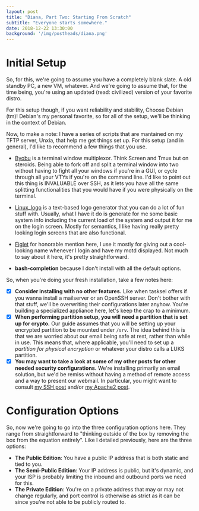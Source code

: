 ```yaml
---
layout: post
title: "Diana, Part Two: Starting From Scratch"
subtitle: "Everyone starts somewhere."
date: 2018-12-22 13:30:00
background: '/img/postheads/diana.png'
---
```


# Initial Setup

So, for this, we're going to assume you have a completely blank slate. A old standby PC, a new VM, whatever. And we're going to assume that, for the time being, you're using an updated (read: civilized) version of your favorite distro.

For this setup though, if you want reliability and stability, Choose Debian (tm)! Debian's my personal favorite, so for all of the setup, we'll be thinking in the context of Debian.

Now, to make a note: I have a series of scripts that are mantained on my TFTP server, Unxia, that help me get things set up. For this setup (and in general), I'd like to recommend a few things that you use.

 * [Byobu](http://byobu.co/) is a terminal window multiplexor. Think Screen and Tmux but on steroids. Being able to fork off and split a terminal window into two without having to fight all your windows if you're in a GUI, or cycle through all your VTYs if you're on the command line. I'd like to point out this thing is INVALUABLE over SSH, as it lets you have all the same splitting functionalities that you would have if you were physically on the terminal.

 * [Linux_logo](http://www.deater.net/weave/vmwprod/linux_logo/) is a text-based logo generator that you can do a lot of fun stuff with. Usually, what I have it do is generate for me some basic system info including the current load of the system and output it for me on the login screen. Mostly for semantics, I like having really pretty looking login screens that are also functional.

 * [Figlet](http://www.figlet.org/) for honorable mention here, I use it mostly for giving out a cool-looking name whenever I login and have my motd displayed. Not much to say about it here, it's pretty straightforward.

 * **bash-completion** because I don't install with all the default options.

So, when you're doing your fresh installation, take a few notes here:

- [x] **Consider installing with no other features.** Like when tasksel offers if you wanna install a mailserver or an OpenSSH server. Don't bother with that stuff, we'll be overwriting their configurations later anyhow. You're building a specialized appliance here, let's keep the crap to a minimum.
- [x] **When performing partition setup, you will need a partition that is set up for crypto.** Our guide assumes that you will be setting up your encrypted partition to be mounted under ```/srv```. The idea behind this is that we are worried about our email being safe at rest, rather than while in use. This means that, where applicable, you'll need to set up a *partition for physical encryption* or whatever your distro calls a LUKS partition.
- [x] **You may want to take a look at some of my other posts for other needed security configurations.** We're installing primarily an email solution, but we'd be remiss without having a method of remote access and a way to present our webmail. In particular, you might want to consult [my SSH post](https://natethesage.github.io/2018/12/21/ssh-security-and-you.html) and/or [my Apache2 post](https://natethesage.github.io/2019/01/20/apache2-security-and-why-it-matters.html).

# Configuration Options

So, now we're going to go into the three configuration options here. They range from straightforward to "thinking outside of the box by removing the box from the equation entirely". Like I detailed previously, here are the three options:

* **The Public Edition**: You have a public IP address that is both static and tied to you.
* **The Semi-Public Edition**: Your IP address is public, but it's dynamic, and your ISP is probably limiting the inbound and outbound ports we need for this.
* **The Private Edition**: You're on a private address that may or may not change regularly, and port control is otherwise as strict as it can be since you're not able to be publicly routed to.

